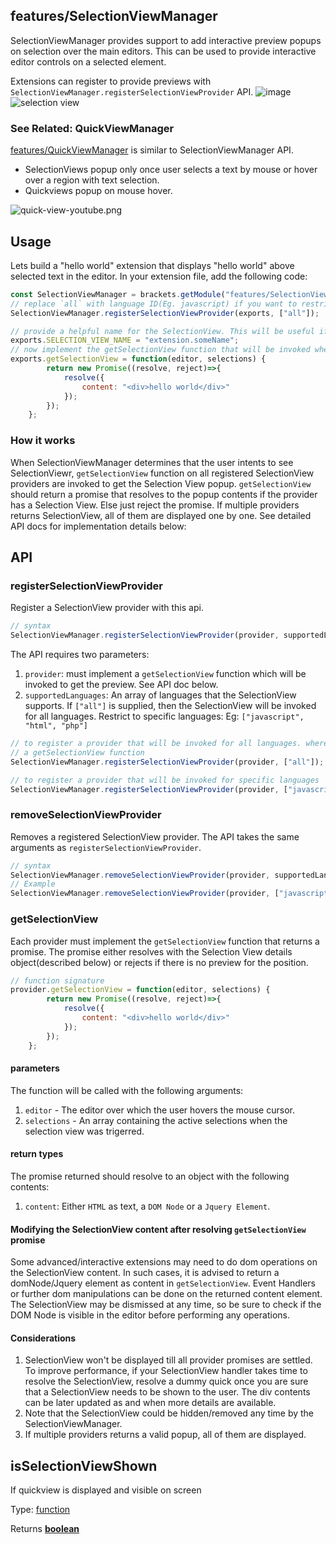 <!-- Generated by documentation.js. Update this documentation by updating the source code. -->

## features/SelectionViewManager

SelectionViewManager provides support to add interactive preview popups on selection over the main editors.
This can be used to provide interactive editor controls on a selected element.

Extensions can register to provide previews with `SelectionViewManager.registerSelectionViewProvider` API.
![image][1]
![selection view][2]

### See Related: QuickViewManager

[features/QuickViewManager][3] is similar to
SelectionViewManager API.

*   SelectionViews popup only once user selects a text by mouse or hover over a region with text selection.
*   Quickviews popup on mouse hover.

![quick-view-youtube.png][4]

## Usage

Lets build a "hello world" extension that displays "hello world" above selected text in the editor.
In your extension file, add the following code:

```js
const SelectionViewManager = brackets.getModule("features/SelectionViewManager");
// replace `all` with language ID(Eg. javascript) if you want to restrict the preview to js files only.
SelectionViewManager.registerSelectionViewProvider(exports, ["all"]);

// provide a helpful name for the SelectionView. This will be useful if you have to debug the selection view
exports.SELECTION_VIEW_NAME = "extension.someName";
// now implement the getSelectionView function that will be invoked when ever user selection changes in the editor.
exports.getSelectionView = function(editor, selections) {
        return new Promise((resolve, reject)=>{
            resolve({
                content: "<div>hello world</div>"
            });
        });
    };
```

### How it works

When SelectionViewManager determines that the user intents to see SelectionViewr, `getSelectionView` function on all
registered SelectionView providers are invoked to get the Selection View popup. `getSelectionView` should return
a promise that resolves to the popup contents if the provider has a Selection View. Else just reject the promise.
If multiple providers returns SelectionView, all of them are displayed one by one.
See detailed API docs for implementation details below:

## API

### registerSelectionViewProvider

Register a SelectionView provider with this api.

```js
// syntax
SelectionViewManager.registerSelectionViewProvider(provider, supportedLanguages);
```

The API requires two parameters:

1.  `provider`: must implement a  `getSelectionView` function which will be invoked to get the preview. See API doc below.
2.  `supportedLanguages`: An array of languages that the SelectionView supports. If `["all"]` is supplied, then the
    SelectionView will be invoked for all languages. Restrict to specific languages: Eg: `["javascript", "html", "php"]`

```js
// to register a provider that will be invoked for all languages. where provider is any object that implements
// a getSelectionView function
SelectionViewManager.registerSelectionViewProvider(provider, ["all"]);

// to register a provider that will be invoked for specific languages
SelectionViewManager.registerSelectionViewProvider(provider, ["javascript", "html", "php"]);
```

### removeSelectionViewProvider

Removes a registered SelectionView provider. The API takes the same arguments as `registerSelectionViewProvider`.

```js
// syntax
SelectionViewManager.removeSelectionViewProvider(provider, supportedLanguages);
// Example
SelectionViewManager.removeSelectionViewProvider(provider, ["javascript", "html"]);
```

### getSelectionView

Each provider must implement the `getSelectionView` function that returns a promise. The promise either resolves with
the Selection View details object(described below) or rejects if there is no preview for the position.

```js
// function signature
provider.getSelectionView = function(editor, selections) {
        return new Promise((resolve, reject)=>{
            resolve({
                content: "<div>hello world</div>"
            });
        });
    };
```

#### parameters

The function will be called with the following arguments:

1.  `editor` - The editor over which the user hovers the mouse cursor.
2.  `selections` - An array containing the active selections when the selection view was trigerred.

#### return types

The promise returned should resolve to an object with the following contents:

1.  `content`: Either `HTML` as text, a `DOM Node` or a `Jquery Element`.

#### Modifying the SelectionView content after resolving `getSelectionView` promise

Some advanced/interactive extensions may need to do dom operations on the SelectionView content.
In such cases, it is advised to return a domNode/Jquery element as content in `getSelectionView`. Event Handlers
or further dom manipulations can be done on the returned content element.
The SelectionView may be dismissed at any time, so be sure to check if the DOM Node is visible in the editor before
performing any operations.

#### Considerations

1.  SelectionView won't be displayed till all provider promises are settled. To improve performance, if your SelectionView
    handler takes time to resolve the SelectionView, resolve a dummy quick once you are sure that a SelectionView needs
    to be shown to the user. The div contents can be later updated as and when more details are available.
2.  Note that the SelectionView could be hidden/removed any time by the SelectionViewManager.
3.  If multiple providers returns a valid popup, all of them are displayed.

## isSelectionViewShown

If quickview is displayed and visible on screen

Type: [function][5]

Returns **[boolean][6]** 

[1]: https://user-images.githubusercontent.com/5336369/186434397-3db55789-6077-4d02-b4e2-78ef3f663399.png

[2]: https://user-images.githubusercontent.com/5336369/186434671-c1b263e5-19a9-4a9d-8f90-507df5f881b5.gif

[3]: https://github.com/phcode-dev/phoenix/wiki/QuickViewManager-API

[4]: https://docs-images.phcode.dev/phcode-sdk/quick-view-youtube.png

[5]: https://developer.mozilla.org/docs/Web/JavaScript/Reference/Statements/function

[6]: https://developer.mozilla.org/docs/Web/JavaScript/Reference/Global_Objects/Boolean
